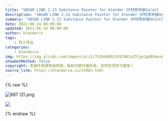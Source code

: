 ```yaml
---
title: "SBSAR LINK 2.13 Substance Painter for blender SP材质桥接Xolotl  群友提供：春困秋乏"
description: "SBSAR LINK 2.13 Substance Painter for blender SP材质桥接Xolotl  群友提供：春困秋乏"
summary: "SBSAR LINK 2.13 Substance Painter for blender SP材质桥接Xolotl  群友提供：春困秋乏"
date: 2022-06-24 00:00:00
updated: 2022-06-24 00:00:00
author: blenderit
tags: 
    - 导入导出
categories:
    - blenderco
img: https://img.alicdn.com/imgextra/i2/751044092/O1CN01xZ5lgn1g6BSmnxKLE_!!751044092.png
showGetMethod: false
copyright: 本插件资源来自网络，版权归原作者所有，仅供交流学习使用！
source_link: https://blenderco.cn/37883.html
---
```


{% raw %}
<p><img class="aligncenter" src="https://img.alicdn.com/imgextra/i2/751044092/O1CN01xZ5lgn1g6BSmnxKLE_!!751044092.png" alt="687 (2).png"></p><p><img src="https://img.alicdn.com/imgextra/i3/2209775705190/O1CN012ufD0g1oD4EoYgfez_!!2209775705190.jpg"></p>
<div style="display: none">blenderco</div>
{% endraw %}